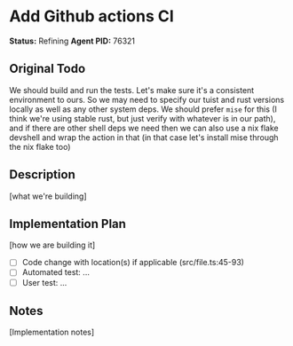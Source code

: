 # Add Github actions CI
**Status:** Refining
**Agent PID:** 76321

## Original Todo
We should build and run the tests. Let's make sure it's a consistent environment to ours. So we may need to specify our tuist and rust versions locally as well as any other system deps. We should prefer `mise` for this (I think we're using stable rust, but just verify with whatever is in our path), and if there are other shell deps we need then we can also use a nix flake devshell and wrap the action in that (in that case let's install mise through the nix flake too)

## Description
[what we're building]

## Implementation Plan
[how we are building it]
- [ ] Code change with location(s) if applicable (src/file.ts:45-93)
- [ ] Automated test: ...
- [ ] User test: ...

## Notes
[Implementation notes]
